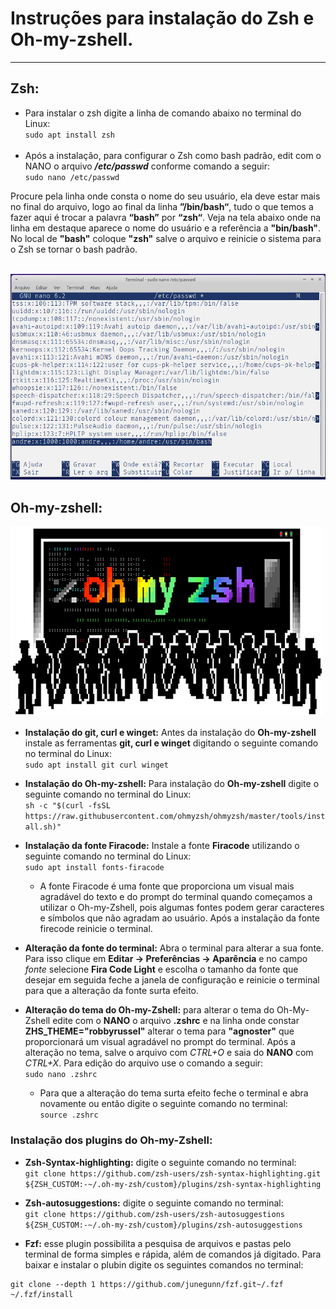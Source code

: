 # Instruções para instalação do Zsh e Oh-my-zshell.
***

## **Zsh:**
- Para instalar o zsh digite a linha de comando abaixo no terminal do Linux:</br>
`sudo apt install zsh` </br></br>
- Após a instalação, para configurar o Zsh como bash padrão, edit com o NANO o arquivo _**/etc/passwd**_ conforme comando a seguir:</br>
`sudo nano /etc/passwd`

Procure pela linha onde consta o nome do seu usuário, ela deve estar mais no final do arquivo, logo ao final da linha **”/bin/bash“**, tudo o que temos a fazer aqui é trocar a palavra **“bash”** por **“zsh“**. Veja na tela abaixo onde na linha em destaque aparece o nome do usuário e a referência a **"bin/bash"**. No local de **"bash"** coloque **"zsh"** salve o arquivo e reinicie o sistema para o Zsh se tornar o bash padrão.</br></br>

<img src="/Images/arq_etc_pws.png">

## **Oh-my-zshell:**
<img src="/Images/ohmyzsh.png">

- **Instalação do git, curl e winget:** Antes da instalação do **Oh-my-zshell** instale as ferramentas **git, curl e winget** digitando o seguinte comando no terminal do Linux: </br>
`sudo apt install git curl winget`

- **Instalação do Oh-my-zshell:** Para instalação do **Oh-my-zshell** digite o seguinte comando no terminal do Linux: </br>
  `sh -c "$(curl -fsSL https://raw.githubusercontent.com/ohmyzsh/ohmyzsh/master/tools/install.sh)"`
- **Instalação da fonte Firacode:** Instale a fonte **Firacode** utilizando o seguinte comando no terminal do Linux: </br>
  `sudo apt install fonts-firacode`
    - A fonte Firacode é uma fonte que proporciona um visual mais agradável do texto e do prompt do terminal quando começamos a utilizar o Oh-my-Zshell, pois algumas fontes podem gerar caracteres e símbolos que não agradam ao usuário. Após a instalação da fonte firecode reinicie o terminal.
- **Alteração da fonte do terminal:** Abra o terminal para alterar a sua fonte. Para isso clique em **Editar -> Preferências -> Aparência** e no campo *fonte* selecione **Fira Code Light** e escolha o tamanho da fonte que desejar em seguida feche a janela de configuração e reinicie o terminal para que a alteração da fonte surta efeito.
- **Alteração do tema do Oh-my-Zshell:** para alterar o tema do Oh-My-Zshell edite com o **NANO** o arquivo **.zshrc** e na linha onde constar **ZHS_THEME="robbyrussel"** alterar o tema para **"agnoster"** que proporcionará um visual agradável no prompt do terminal. Após a alteração no tema, salve o arquivo com *CTRL+O* e saia do **NANO** com *CTRL+X*. Para edição do arquivo use o comando a seguir:</br>
`sudo nano .zshrc`
  - Para que a alteração do tema surta efeito feche o terminal e abra novamente ou então digite o seguinte comando no terminal:
  <br>`source .zshrc`
### **Instalação dos plugins do Oh-my-Zshell:**
- **Zsh-Syntax-highlighting:** digite o seguinte comando no terminal:</br>
  `git clone https://github.com/zsh-users/zsh-syntax-highlighting.git ${ZSH_CUSTOM:-~/.oh-my-zsh/custom}/plugins/zsh-syntax-highlighting`

- **Zsh-autosuggestions:** digite o seguinte comando no terminal:</br>
`git clone https://github.com/zsh-users/zsh-autosuggestions ${ZSH_CUSTOM:-~/.oh-my-zsh/custom}/plugins/zsh-autosuggestions`

- **Fzf:** esse plugin possibilita a pesquisa de arquivos e pastas pelo terminal de forma simples e rápida, além de comandos já digitado. Para baixar e instalar o plubin digite os seguintes comandos no terminal:</br>
```
git clone --depth 1 https://github.com/junegunn/fzf.git~/.fzf
~/.fzf/install
```






